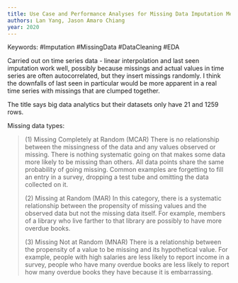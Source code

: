 ```yaml
---
title: Use Case and Performance Analyses for Missing Data Imputation Methods in Big Data Analytics
authors: Lan Yang, Jason Amaro Chiang
year: 2020
---
```


Keywords: #Imputation #MissingData #DataCleaning #EDA 

Carried out on time series data - linear interpolation and last seen imputation work well, possibly because missings and actual values in time series are often autocorrelated, but they insert missings randomly. I think the downfalls of last seen in particular would be more apparent in a real time series with missings that are clumped together.

The title says big data analytics but their datasets only have 21 and 1259 rows.

Missing data types:
>(1) Missing Completely at Random (MCAR) There is no relationship between the missingness of the data and any values observed or missing. There is nothing systematic going on that makes some data more likely to be missing than others. All data points share the same probability of going missing. Common examples are forgetting to fill an entry in a survey, dropping a test tube and omitting the data collected on it. 
>
>(2) Missing at Random (MAR) In this category, there is a systematic relationship between the propensity of missing values and the observed data but not the missing data itself. For example, members of a library who live farther to that library are possibly to have more overdue books. 
>
>(3) Missing Not at Random (MNAR) There is a relationship between the propensity of a value to be missing and its hypothetical value. For example, people with high salaries are less likely to report income in a survey, people who have many overdue books are less likely to report how many overdue books they have because it is embarrassing.
